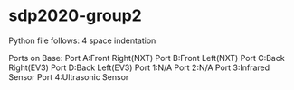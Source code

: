 # sdp2020-group2
Python file follows: 4 space indentation

Ports on Base:
Port A:Front Right(NXT)
Port B:Front Left(NXT)
Port C:Back Right(EV3)
Port D:Back Left(EV3)
Port 1:N/A
Port 2:N/A
Port 3:Infrared Sensor
Port 4:Ultrasonic Sensor
